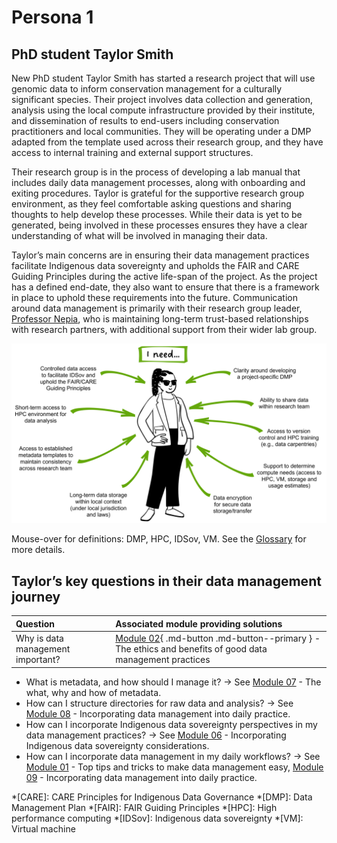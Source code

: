 # Persona 1 

## PhD student Taylor Smith

New PhD student Taylor Smith has started a research project that will use genomic data to inform conservation management for a culturally significant species. Their project involves data collection and generation, analysis using the local compute infrastructure provided by their institute, and dissemination of results to end-users including conservation practitioners and local communities. They will be operating under a DMP adapted from the template used across their research group, and they have access to internal training and external support structures. 

Their research group is in the process of developing a lab manual that includes daily data management processes, along with onboarding and exiting procedures. Taylor is grateful for the supportive research group environment, as they feel comfortable asking questions and sharing thoughts to help develop these processes. While their data is yet to be generated, being involved in these processes ensures they have a clear understanding of what will be involved in managing their data. 

Taylor’s main concerns are in ensuring their data management practices facilitate Indigenous data sovereignty and upholds the FAIR and CARE Guiding Principles during the active life-span of the project. As the project has a defined end-date, they also want to ensure that there is a framework in place to uphold these requirements into the future. Communication around data management is primarily with their research group leader, [Professor Nepia](https://genomicsaotearoa.github.io/data-management-resources/personas/persona3/), who is maintaining long-term trust-based relationships with research partners, with additional support from their wider lab group. 

![The data management needs of PhD student Taylor Smith](../figures/Persona1.png)

Mouse-over for definitions: DMP, HPC, IDSov, VM. See the [Glossary](https://genomicsaotearoa.github.io/data-management-resources/glossary/) for more details. 

## Taylor’s key questions in their data management journey

| Question | Associated module providing solutions | 
|:--|:--|
| Why is data management important? | [Module 02](https://genomicsaotearoa.github.io/data-management-resources/modules/module02/){ .md-button .md-button--primary } -  The ethics and benefits of good data management practices |


* What is metadata, and how should I manage it? -> See [Module 07](https://genomicsaotearoa.github.io/data-management-resources/modules/module07/) - The what, why and how of metadata.
* How can I structure directories for raw data and analysis? -> See [Module 08](https://genomicsaotearoa.github.io/data-management-resources/modules/module09/) - Incorporating data management into daily practice.
* How can I incorporate Indigenous data sovereignty perspectives in my data management practices? -> See [Module 06](https://genomicsaotearoa.github.io/data-management-resources/modules/module06/) - Incorporating Indigenous data sovereignty considerations.
* How can I incorporate data management in my daily workflows? -> See [Module 01](https://genomicsaotearoa.github.io/data-management-resources/modules/module01/) - Top tips and tricks to make data management easy, [Module 09](https://genomicsaotearoa.github.io/data-management-resources/modules/module09/) - Incorporating data management into daily practice.

*[CARE]: CARE Principles for Indigenous Data Governance
*[DMP]: Data Management Plan
*[FAIR]: FAIR Guiding Principles
*[HPC]: High performance computing
*[IDSov]: Indigenous data sovereignty
*[VM]: Virtual machine